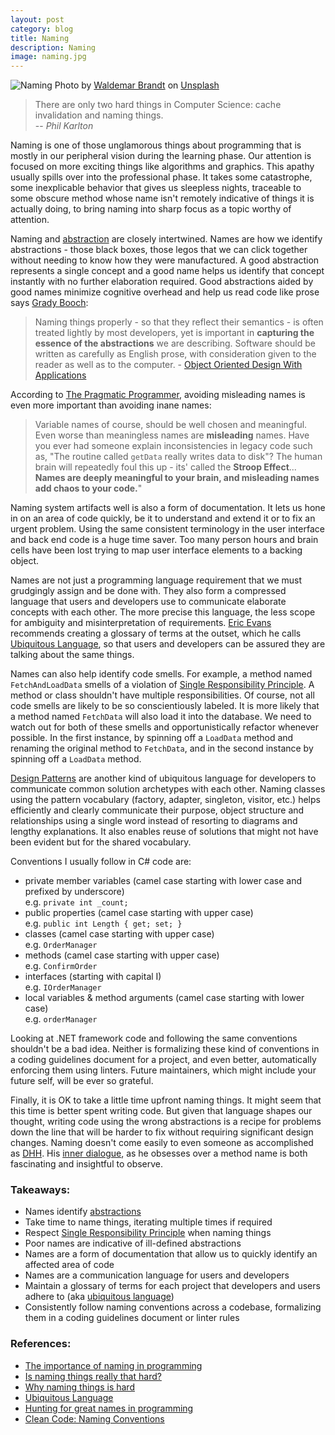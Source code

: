 ```yaml
---
layout: post
category: blog
title: Naming
description: Naming
image: naming.jpg
---
```


![Naming](../../../img/naming.jpg)
<span class="credit">Photo by <a href="https://unsplash.com/@waldemarbrandt67w?utm_source=unsplash&amp;utm_medium=referral&amp;utm_content=creditCopyText">Waldemar Brandt</a> on <a href="https://unsplash.com/s/photos/name?utm_source=unsplash&amp;utm_medium=referral&amp;utm_content=creditCopyText">Unsplash</a></span>

>There are only two hard things in Computer Science: cache invalidation and naming things.<br/>
>-- _Phil Karlton_

Naming is one of those unglamorous things about programming that is mostly in our peripheral vision during the learning phase. Our attention is focused on more exciting things like algorithms and graphics. This apathy usually spills over into the professional phase. It takes some catastrophe, some inexplicable behavior that gives us sleepless nights, traceable to some obscure method whose name isn't remotely indicative of things it is actually doing, to bring naming into sharp focus as a topic worthy of attention.

Naming and [abstraction](/blog/abstraction) are closely intertwined. Names are how we identify abstractions - those black boxes, those legos that we can click together without needing to know how they were manufactured. A good abstraction represents a single concept and a good name helps us identify that concept instantly with no further elaboration required. Good abstractions aided by good names minimize cognitive overhead and help us read code like prose says 
[Grady Booch](https://en.wikipedia.org/wiki/Grady_Booch):
> Naming things properly - so that they reflect their semantics - is often treated lightly by most developers, yet is important in **capturing the essence of the abstractions** we are describing. Software should be written as carefully as English prose, with consideration given to the reader as well as to the computer. - [Object Oriented Design With Applications](https://www.amazon.com/Object-Oriented-Analysis-Design-Applications-2nd/dp/0805353402/ref=sr_1_2?dchild=1&keywords=object+oriented+design+booch&qid=1612855563&sr=8-2)

According to [The Pragmatic Programmer](https://www.amazon.com/Pragmatic-Programmer-Journeyman-Master/dp/020161622X), avoiding misleading names is even more important than avoiding inane names: 
> Variable names of course, should be well chosen and meaningful. Even worse than meaningless names are __misleading__ names. Have you ever had someone explain inconsistencies in legacy code such as, "The routine called `getData` really writes data to disk"? The human brain will repeatedly foul this up - its' called the __Stroop Effect__... **Names are deeply meaningful to your brain, and misleading names add chaos to your code.**"

Naming system artifacts well is also a form of documentation. It lets us hone in on an area of code quickly, be it to understand and extend it or to fix an urgent problem. Using the same consistent terminology in the user interface and back end code is a huge time saver. Too many person hours and brain cells have been lost trying to map user interface elements to a backing object. 

Names are not just a programming language requirement that we must grudgingly assign and be done with. They also form a compressed language that users and developers use to communicate elaborate concepts with each other. The more precise this language, the less scope for ambiguity and misinterpretation of requirements. [Eric Evans](https://www.amazon.com/Eric-Evans/e/B001KDCO2I%3Fref=dbs_a_mng_rwt_scns_share) recommends creating a glossary of terms at the outset, which he calls [Ubiquitous Language](https://martinfowler.com/bliki/UbiquitousLanguage.html), so that users and developers can be assured they are talking about the same things. 

Names can also help identify code smells. For example, a method named `FetchAndLoadData` smells of a violation of [Single Responsibility Principle](https://en.wikipedia.org/wiki/Single-responsibility_principle). A method or class shouldn't have multiple responsibilities. Of course, not all code smells are likely to be so conscientiously labeled. It is more likely that a method named `FetchData` will also load it into the database. We need to watch out for both of these smells and opportunistically refactor whenever possible. In the first instance, by spinning off a `LoadData` method and renaming the original method to `FetchData`, and in the second instance by spinning off a `LoadData` method. 

[Design Patterns](https://en.wikipedia.org/wiki/Design_Patterns) are another kind of ubiquitous language for developers to communicate common solution archetypes with each other. Naming classes using the pattern vocabulary (factory, adapter, singleton, visitor, etc.) helps efficiently and clearly communicate their purpose, object structure and relationships using a single word instead of resorting to diagrams and lengthy explanations. It also enables reuse of solutions that might not have been evident but for the shared vocabulary.

Conventions I usually follow in C# code are:
- private member variables (camel case starting with lower case and prefixed by underscore)
<br>e.g. `private int _count;`
- public properties (camel case starting with upper case)
<br>e.g. `public int Length { get; set; }`
- classes (camel case starting with upper case)
<br>e.g. `OrderManager`
- methods (camel case starting with upper case)
<br>e.g. `ConfirmOrder`
- interfaces (starting with capital I)
<br>e.g. `IOrderManager`
- local variables & method arguments (camel case starting with lower case)
<br>e.g. `orderManager`

Looking at .NET framework code and following the same conventions shouldn't be a bad idea. Neither is formalizing these kind of conventions in a coding guidelines document for a project, and even better, automatically enforcing them using linters. Future maintainers, which might include your future self, will be ever so grateful.

Finally, it is OK to take a little time upfront naming things. It might seem that this time is better spent writing code. But given that language shapes our thought, writing code using the wrong abstractions is a recipe for problems down the line that will be harder to fix without requiring significant design changes. Naming doesn't come easily to even someone as accomplished as [DHH](https://dhh.dk/). His [inner dialogue](https://m.signalvnoise.com/hunting-for-great-names-in-programming/), as he obsesses over a method name is both fascinating and insightful to observe.    

### Takeaways:
- Names identify [abstractions](/blog/abstraction)
- Take time to name things, iterating multiple times if required
- Respect [Single Responsibility Principle](https://en.wikipedia.org/wiki/Single-responsibility_principle) when naming things
- Poor names are indicative of ill-defined abstractions
- Names are a form of documentation that allow us to quickly identify an affected area of code
- Names are a communication language for users and developers
- Maintain a glossary of terms for each project that developers and users adhere to (aka [ubiquitous language](https://martinfowler.com/bliki/UbiquitousLanguage.html))
- Consistently follow naming conventions across a codebase, formalizing them in a coding guidelines document or linter rules

### References:
- [The importance of naming in programming](https://carlalexander.ca/importance-naming-programming/)
- [Is naming things really that hard?](https://wade.be/development/2017/03/03/naming-things.html)
- [Why naming things is hard](https://hilton.org.uk/blog/why-naming-things-is-hard)
- [Ubiquitous Language](http://www.jamesshore.com/v2/books/aoad1/ubiquitous_language)
- [Hunting for great names in programming](https://m.signalvnoise.com/hunting-for-great-names-in-programming/)
- [Clean Code: Naming Conventions](https://thecoderoad.blog/2020/03/29/clean-code-naming-conventions/#:~:text=According%20to%20Uncle%20Bob%20in,%E2%80%9Cintention%2Drevealing%E2%80%9D%20names)

